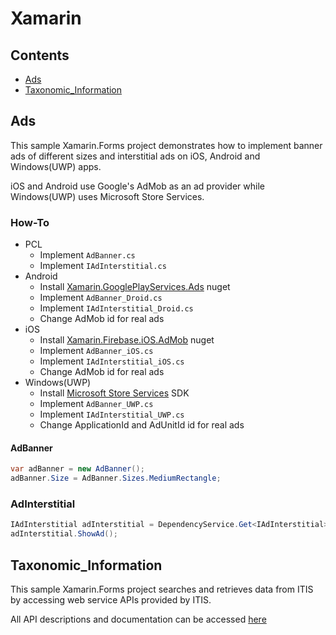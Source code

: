# Xamarin

## Contents
* [Ads](#ads)
* [Taxonomic_Information](#taxonomic_information)

## Ads
This sample Xamarin.Forms project demonstrates how to implement banner ads of different sizes and interstitial ads on iOS, Android and Windows(UWP) apps.

iOS and Android use Google's AdMob as an ad provider while Windows(UWP) uses Microsoft Store Services. 

### How-To
* PCL
    * Implement `AdBanner.cs`
    * Implement `IAdInterstitial.cs`
* Android
    * Install [Xamarin.GooglePlayServices.Ads](https://www.nuget.org/packages/Xamarin.GooglePlayServices.Ads/) nuget
    * Implement `AdBanner_Droid.cs`
    * Implement `IAdInterstitial_Droid.cs`
    * Change AdMob id for real ads
* iOS
    * Install [Xamarin.Firebase.iOS.AdMob](https://www.nuget.org/packages/Xamarin.Firebase.iOS.AdMob/) nuget
    * Implement `AdBanner_iOS.cs`
    * Implement `IAdInterstitial_iOS.cs`
    * Change AdMob id for real ads
* Windows(UWP)
    * Install [Microsoft Store Services](https://docs.microsoft.com/en-us/windows/uwp/monetize/adcontrol-in-xaml-and--net) SDK
    * Implement `AdBanner_UWP.cs`
    * Implement `IAdInterstitial_UWP.cs`
    * Change ApplicationId and AdUnitId id for real ads

#### AdBanner
``` C#
var adBanner = new AdBanner();
adBanner.Size = AdBanner.Sizes.MediumRectangle;
```
### AdInterstitial
``` C#
IAdInterstitial adInterstitial = DependencyService.Get<IAdInterstitial>();
adInterstitial.ShowAd();
```

## Taxonomic_Information
This sample Xamarin.Forms project searches and retrieves data from ITIS by accessing web service APIs provided by ITIS.

All API descriptions and documentation can be accessed [here](https://www.itis.gov/ws_description.html)
